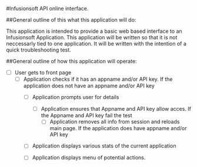 #Infusionsoft API online interface. 

##General outline of this what this application will do:

This application is intended to provide a basic web based interface to an Infusionsoft Application.  This application will be written so that 
it is not neccessarly tied to one application.  It will be written with the intention of a quick troubleshooting test. 

##General outline of how this application will operate:

- [ ] User gets to front page
  - [ ] Application checks if it has an appname and/or API key.
    If the application does not have an appname and/or API key
    - [ ] Application prompts user for details
      - [ ] Application ensures that Appname and API key allow acces.
        If the Appname and API key fail the test
        - [ ] Application removes all info from session and reloads main page. 
    If the application does have appname and/or API key
    - [ ] Application displays various stats of the current application
    - [ ] Application displays menu of potential actions.

